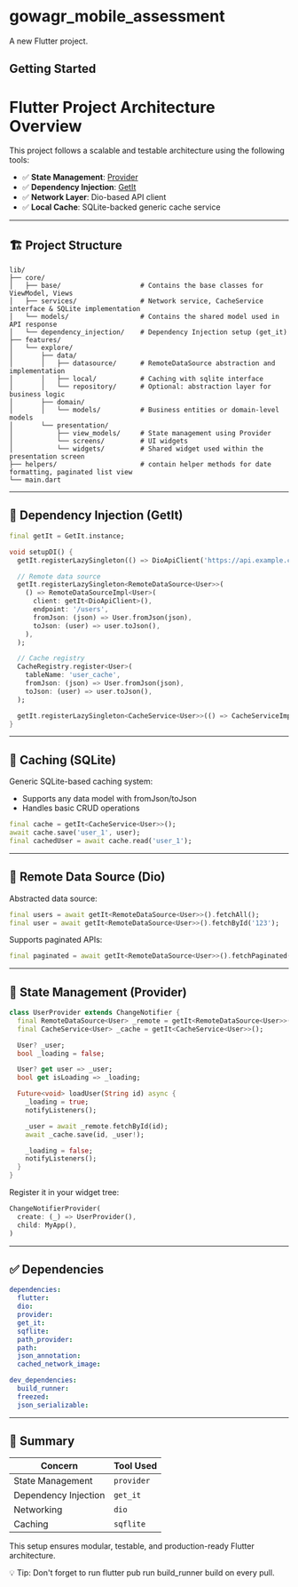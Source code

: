 # gowagr_mobile_assessment

A new Flutter project.

## Getting Started

# Flutter Project Architecture Overview

This project follows a scalable and testable architecture using the following tools:

- ✅ **State Management**: [Provider](https://pub.dev/packages/provider)
- ✅ **Dependency Injection**: [GetIt](https://pub.dev/packages/get_it)
- ✅ **Network Layer**: Dio-based API client
- ✅ **Local Cache**: SQLite-backed generic cache service

---

## 🏗️ Project Structure

```plaintext
lib/
├── core/
│   ├── base/                    # Contains the base classes for ViewModel, Views
│   ├── services/                # Network service, CacheService interface & SQLite implementation
│   └── models/                  # Contains the shared model used in API response
│   └── dependency_injection/    # Dependency Injection setup (get_it)
├── features/
│   └── explore/
│       ├── data/
│       │   ├── datasource/      # RemoteDataSource abstraction and implementation
│       │   ├── local/           # Caching with sqlite interface
│       │   └── repository/      # Optional: abstraction layer for business logic
│       ├── domain/
│       │   └── models/          # Business entities or domain-level models
│       └── presentation/
│           ├── view_models/     # State management using Provider
│           └── screens/         # UI widgets
│           └── widgets/         # Shared widget used within the presentation screen
├── helpers/                     # contain helper methods for date formatting, paginated list view
└── main.dart
```

---

## 🧠 Dependency Injection (GetIt)

```dart
final getIt = GetIt.instance;

void setupDI() {
  getIt.registerLazySingleton(() => DioApiClient('https://api.example.com'));

  // Remote data source
  getIt.registerLazySingleton<RemoteDataSource<User>>(
    () => RemoteDataSourceImpl<User>(
      client: getIt<DioApiClient>(),
      endpoint: '/users',
      fromJson: (json) => User.fromJson(json),
      toJson: (user) => user.toJson(),
    ),
  );

  // Cache registry
  CacheRegistry.register<User>(
    tableName: 'user_cache',
    fromJson: (json) => User.fromJson(json),
    toJson: (user) => user.toJson(),
  );

  getIt.registerLazySingleton<CacheService<User>>(() => CacheServiceImpl<User>());
}
```

---

## 💾 Caching (SQLite)

Generic SQLite-based caching system:

- Supports any data model with fromJson/toJson
- Handles basic CRUD operations

```dart
final cache = getIt<CacheService<User>>();
await cache.save('user_1', user);
final cachedUser = await cache.read('user_1');
```

---

## 📡 Remote Data Source (Dio)

Abstracted data source:

```dart
final users = await getIt<RemoteDataSource<User>>().fetchAll();
final user = await getIt<RemoteDataSource<User>>().fetchById('123');
```

Supports paginated APIs:

```dart
final paginated = await getIt<RemoteDataSource<User>>().fetchPaginated(query: {'page': 1});
```

---

## 🔄 State Management (Provider)

```dart
class UserProvider extends ChangeNotifier {
  final RemoteDataSource<User> _remote = getIt<RemoteDataSource<User>>();
  final CacheService<User> _cache = getIt<CacheService<User>>();

  User? _user;
  bool _loading = false;

  User? get user => _user;
  bool get isLoading => _loading;

  Future<void> loadUser(String id) async {
    _loading = true;
    notifyListeners();

    _user = await _remote.fetchById(id);
    await _cache.save(id, _user!);

    _loading = false;
    notifyListeners();
  }
}
```

Register it in your widget tree:

```dart
ChangeNotifierProvider(
  create: (_) => UserProvider(),
  child: MyApp(),
)
```

---

## ✅ Dependencies

```yaml
dependencies:
  flutter:
  dio:
  provider:
  get_it:
  sqflite:
  path_provider:
  path:
  json_annotation:
  cached_network_image:

dev_dependencies:
  build_runner:
  freezed:
  json_serializable:
```

---

## 📎 Summary

| Concern              | Tool Used        |
|----------------------|------------------|
| State Management     | `provider`       |
| Dependency Injection | `get_it`         |
| Networking           | `dio`            |
| Caching              | `sqflite`        |

This setup ensures modular, testable, and production-ready Flutter architecture.


💡 Tip: Don't forget to run flutter pub run build_runner build on every pull.